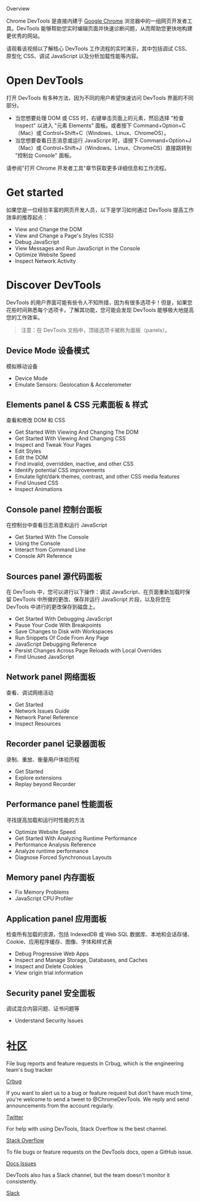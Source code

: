 Overview

Chrome DevTools 是直接内建于 [Google Chrome](https://www.google.com/chrome/) 浏览器中的一组网页开发者工具。DevTools 能够帮助您实时编辑页面并快速诊断问题，从而帮助您更快地构建更优秀的网站。

请观看该视频以了解核心 DevTools 工作流程的实时演示，其中包括调试 CSS、原型化 CSS、调试 JavaScript 以及分析加载性能等内容。


# Open DevTools

打开 DevTools 有多种方法，因为不同的用户希望快速访问 DevTools 界面的不同部分。

- 当您想要处理 DOM 或 CSS 时，右键单击页面上的元素，然后选择 "检查 Inspect" 以进入 "元素 Elements" 面板。或者按下 Command+Option+C（Mac）或 Control+Shift+C（Windows、Linux、ChromeOS）。
- 当您想要查看日志消息或运行 JavaScript 时，请按下 Command+Option+J（Mac）或 Control+Shift+J（Windows、Linux、ChromeOS）直接跳转到 "控制台 Console" 面板。

请参阅"打开 Chrome 开发者工具"章节获取更多详细信息和工作流程。


# Get started

如果您是一位经验丰富的网页开发人员，以下是学习如何通过 DevTools 提高工作效率的推荐起点：

- View and Change the DOM
- View and Change a Page's Styles (CSS)
- Debug JavaScript
- View Messages and Run JavaScript in the Console
- Optimize Website Speed
- Inspect Network Activity


# Discover DevTools

DevTools 的用户界面可能有些令人不知所措，因为有很多选项卡！但是，如果您花些时间熟悉每个选项卡，了解其功能，您可能会发现 DevTools 能够极大地提高您的工作效率。

> 注意：在 DevTools 文档中，顶级选项卡被称为面板（panels）。

## Device Mode 设备模式

模拟移动设备

- Device Mode
- Emulate Sensors: Geolocation & Accelerometer


## Elements panel & CSS 元素面板 & 样式

查看和修改 DOM 和 CSS

- Get Started With Viewing And Changing The DOM
- Get Started With Viewing And Changing CSS
- Inspect and Tweak Your Pages
- Edit Styles
- Edit the DOM
- Find invalid, overridden, inactive, and other CSS
- Identify potential CSS improvements
- Emulate light/dark themes, contrast, and other CSS media features
- Find Unused CSS
- Inspect Animations


## Console panel 控制台面板

在控制台中查看日志消息和运行 JavaScript

- Get Started With The Console
- Using the Console
- Interact from Command Line
- Console API Reference


## Sources panel 源代码面板

在 DevTools 中，您可以进行以下操作：调试 JavaScript、在页面重新加载时保留 DevTools 中所做的更改、保存并运行 JavaScript 片段，以及将您在 DevTools 中进行的更改保存到磁盘上。

- Get Started With Debugging  JavaScript
- Pause Your Code With Breakpoints
- Save Changes to Disk with Workspaces
- Run Snippets Of Code From Any Page
- JavaScript Debugging Reference
- Persist Changes Across Page Reloads with Local Overrides
- Find Unused JavaScript


## Network panel 网络面板

查看、调试网络活动

- Get Started
- Network Issues Guide
- Network Panel Reference
- Inspect Resources


## Recorder panel 记录器面板

录制、重放、衡量用户体验历程

- Get Started
- Explore extensions
- Replay beyond Recorder


## Performance panel 性能面板

寻找提高加载和运行时性能的方法

- Optimize Website Speed
- Get Started With Analyzing Runtime Performance
- Performance Analysis Reference
- Analyze runtime performance
- Diagnose Forced Synchronous Layouts


## Memory panel 内存面板

- Fix Memory Problems
- JavaScript CPU Profiler


## Application panel 应用面板

检查所有加载的资源，包括 IndexedDB 或 Web SQL 数据库、本地和会话存储、Cookie、应用程序缓存、图像、字体和样式表

- Debug Progressive Web Apps
- Inspect and Manage Storage, Databases, and Caches
- Inspect and Delete Cookies
- View origin trial information


## Security panel 安全面板

调试混合内容问题、证书问题等

- Understand Security Issues



# 社区

File bug reports and feature requests in Crbug, which is the engineering team's bug tracker

[Crbug](https://crbug.com/new)

If you want to alert us to a bug or feature request but don't have much time, you're welcome to send a tweet to @ChromeDevTools. We reply and send announcements from the account regularly.

[Twitter](https://twitter.com/ChromeDevTools)

For help with using DevTools, Stack Overflow is the best channel.

[Stack Overflow](https://stackoverflow.com/questions/ask?tags=google-chrome-devtools)

To file bugs or feature requests on the DevTools docs, open a GitHub issue.

[Docs Issues](https://github.com/GoogleChrome/developer.chrome.com/issues/new/choose)

DevTools also has a Slack channel, but the team doesn't monitor it consistently.

[Slack](https://chromiumdev.slack.com/messages/devtools/)

